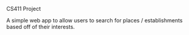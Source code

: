 CS411 Project

A simple web app to allow users to search for places / establishments based off of their interests.
